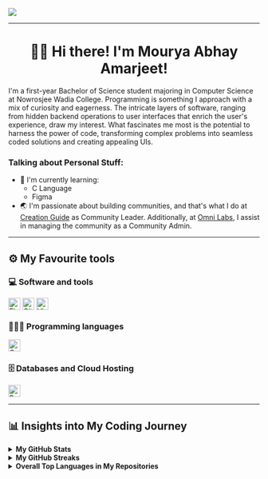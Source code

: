 <a alt="Mourya Abhay Amarjeet's GitHub Banner" href="#" target="_blank" rel="noopener"><img align="center" src="https://github.com/mouryaabhay/mouryaabhay/assets/158826825/bbc0b8b5-115e-4069-886b-79f57a74144c" /></a>
___
<h1 align = "center">👋🏻 Hi there! I'm Mourya Abhay Amarjeet!</h1>
I'm a first-year Bachelor of Science student majoring in Computer Science at Nowrosjee Wadia College. Programming is something I approach with a mix of curiosity and eagerness. The intricate layers of software, ranging from hidden backend operations to user interfaces that enrich the user's experience, draw my interest. What fascinates me most is the potential to harness the power of code, transforming complex problems into seamless coded solutions and creating appealing UIs.

### Talking about Personal Stuff:
- 🌱 I'm currently learning:
  - C Language
  - Figma
- 🌏 I'm passionate about building communities, and that's what I do at [Creation Guide](https://discord.com/invite/E4KRWJW49B) as Community Leader. Additionally, at [Omni Labs](https://discord.com/invite/9NW48TwRvB), I assist in managing the community as a Community Admin.

___

## ⚙ My Favourite tools

### 💻 Software and tools
<p>
    <a href="https://www.figma.com/" target="_blank" rel="noopener"><img alt="Figma" align="center" height="24" src="https://github.com/mouryaabhay/mouryaabhay/assets/158826825/2445fd16-e104-44be-a44e-1194dd27248d" /></a>
    <a href="https://git-scm.com/" target="_blank" rel="noopener"><img alt="Git" align="center" height="24" src="https://github.com/mouryaabhay/mouryaabhay/assets/158826825/af9fd702-6088-4140-84fc-52a109b0bd13" /></a>
    <a href="https://code.visualstudio.com/" target="_blank" rel="noopener"><img alt="Visual Studio Code" align="center" height="24" src="https://github.com/mouryaabhay/mouryaabhay/assets/158826825/a667cce9-981a-4af9-a909-101d877ddb36" /></a>
</p>

### 👨🏻‍💻 Programming languages
<p>
    <a href="https://en.wikipedia.org/wiki/C_(programming_language)" target="_blank" rel="noopener"><img alt="C" align="center" height="24" src="https://github.com/mouryaabhay/mouryaabhay/assets/158826825/0e368e27-ac1d-4127-8658-1171748e9d3a" /></a>
</p>

### 🗄 Databases and Cloud Hosting
<p>
    <a href="https://www.postgresql.org/" target="_blank" rel="noopener"><img alt="PostgreSQL" align="center" height="24" src="https://github.com/mouryaabhay/mouryaabhay/assets/158826825/716683ef-0ec6-4f80-9ecd-0cdb34674fe1" /></a>
</p>


___

## 📊 Insights into My Coding Journey

<!-- GitHub Stats -->
<details>
  <summary><b>My GitHub Stats</b></summary><br>
    <a href="https://github.com/mouryaabhay/github-readme-stats">
      <img alt="Mourya Abhay Amarjeet's GitHub Stats" height=200 align="center" src="https://github-readme-stats.vercel.app/api?username=mouryaabhay&theme=react&border_color=3f99fa&hide_title=true&title_color=3f99fa&text_bold=false&show_icons=true&icon_color=3f99fa" />
    </a>
</details>

<!-- GitHub Streaks -->
<details>
  <summary><b>My GitHub Streaks</b></summary><br>
    <a href="https://git.io/streak-stats">
      <img alt="Mourya Abhay Amarjeet's GitHub Streak" src="https://streak-stats.demolab.com?user=mouryaabhay&theme=react&date_format=j%20M%5B%20Y%5D&mode=weekly&border=3F99FA&stroke=3F99FA&ring=3F99FA&fire=FAFAFA&currStreakNum=FAFAFA&sideNums=FAFAFA&currStreakLabel=FFFFFF&sideLabels=FFFFFF&dates=FFFFFF&excludeDaysLabel=FFFFFF" alt="GitHub Streak" /></a>
</details>

<!-- Overall Top Languages in the Repositories -->
<details>
  <summary><b>Overall Top Languages in My Repositories</b></summary><br>
    <a href="https://github.com/mouryaabhay/convoychat">
      <img alt="Mourya Abhay Amarjeet's Top Languages in the Repositories" height=200 align="center" src="https://github-readme-stats.vercel.app/api/top-langs?username=mouryaabhay&layout=compact&langs_count=8&theme=react&border_color=3f99fa&size_weight=0.5&count_weight=0.5&hide_title=true&title_color=3f99fa&text_bold=false" />
</a>
</details>
